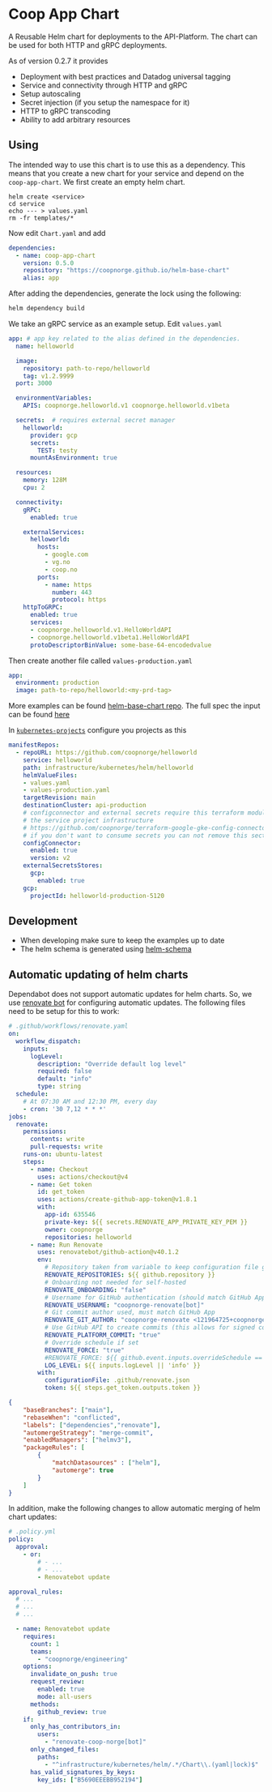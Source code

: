 # Coop App Chart

A Reusable Helm chart for deployments to the API-Platform. The chart can be
used for both HTTP and gRPC deployments.

As of version 0.2.7 it provides

* Deployment with best practices and Datadog universal tagging
* Service and connectivity through HTTP and gRPC
* Setup autoscaling
* Secret injection (if you setup the namespace for it)
* HTTP to gRPC transcoding
* Ability to add arbitrary resources

## Using

The intended way to use this chart is to use this as a dependency. This means
that you create a new chart for your service and depend on the
`coop-app-chart`. We first create an empty helm chart.

```shell
helm create <service>
cd service
echo --- > values.yaml
rm -fr templates/*
```

Now edit `Chart.yaml` and add

```yaml
dependencies:
  - name: coop-app-chart
    version: 0.5.0
    repository: "https://coopnorge.github.io/helm-base-chart"
    alias: app
```

After adding the dependencies, generate the lock using the following:

```bash
helm dependency build
```

We take an gRPC service as an example setup. Edit `values.yaml`

```yaml title="values.yaml"
app: # app key related to the alias defined in the dependencies.
  name: helloworld

  image:
    repository: path-to-repo/helloworld
    tag: v1.2.9999
  port: 3000

  environmentVariables:
    APIS: coopnorge.helloworld.v1 coopnorge.helloworld.v1beta

  secrets:  # requires external secret manager
    helloworld:
      provider: gcp
      secrets:
        TEST: testy
      mountAsEnvironment: true

  resources:
    memory: 128M
    cpu: 2

  connectivity:
    gRPC:
      enabled: true

    externalServices:
      helloworld:
        hosts:
          - google.com
          - vg.no
          - coop.no
        ports:
          - name: https
            number: 443
            protocol: https
    httpToGRPC:
      enabled: true
      services:
      - coopnorge.helloworld.v1.HelloWorldAPI
      - coopnorge.helloworld.v1beta1.HelloWorldAPI
      protoDescriptorBinValue: some-base-64-encodedvalue
```

Then create another file called `values-production.yaml`

```yaml title="values-production.yaml"
app:
  environment: production
  image: path-to-repo/helloworld:<my-prd-tag>
```

More examples can be found [helm-base-chart repo][helm-base-chart]. The full
spec the input can be found [here][coop-app-chart-values]

In [`kubernetes-projects`][kubernetes-projects] configure you projects as this

```yaml title="projects/helloworld.yaml"
manifestRepos:
  - repoURL: https://github.com/coopnorge/helloworld
    service: helloworld
    path: infrastructure/kubernetes/helm/helloworld
    helmValueFiles:
    - values.yaml
    - values-production.yaml
    targetRevision: main
    destinationCluster: api-production
    # configconnector and external secrets require this terraform module in
    # the service project infrastructure
    # https://github.com/coopnorge/terraform-google-gke-config-connector
    # if you don't want to consume secrets you can not remove this section.
    configConnector:
      enabled: true
      version: v2
    externalSecretsStores:
      gcp:
        enabled: true
    gcp:
      projectId: helloworld-production-5120
```

[helm-base-chart]: https://github.com/coopnorge/helm-base-chart/tree/main/examples
[kubernetes-projects]: https://github.com/coopnorge/kubernetes-projects
[coop-app-chart-values]: https://github.com/coopnorge/helm-base-chart/blob/main/charts/coop-app-chart/values.yaml

## Development

* When developing make sure to keep the examples up to date
* The helm schema is generated using [helm-schema][helm-schema]

[helm-schema]: https://github.com/dadav/helm-schema

## Automatic updating of helm charts

Dependabot does not support automatic updates for helm charts. So, we use
[renovate bot][renovate bot] for configuring automatic updates. The
following files need to be setup for this to work:

```yaml title=".github/workflows/renovate.yaml"
# .github/workflows/renovate.yaml
on:
  workflow_dispatch:
    inputs:
      logLevel:
        description: "Override default log level"
        required: false
        default: "info"
        type: string
  schedule:
    # At 07:30 AM and 12:30 PM, every day
    - cron: '30 7,12 * * *'
jobs:
  renovate:
    permissions:
      contents: write
      pull-requests: write
    runs-on: ubuntu-latest
    steps:
      - name: Checkout
        uses: actions/checkout@v4
      - name: Get token
        id: get_token
        uses: actions/create-github-app-token@v1.8.1
        with:
          app-id: 635546
          private-key: ${{ secrets.RENOVATE_APP_PRIVATE_KEY_PEM }}
          owner: coopnorge
          repositories: helloworld
      - name: Run Renovate
        uses: renovatebot/github-action@v40.1.2
        env:
          # Repository taken from variable to keep configuration file generic
          RENOVATE_REPOSITORIES: ${{ github.repository }}
          # Onboarding not needed for self-hosted
          RENOVATE_ONBOARDING: "false"
          # Username for GitHub authentication (should match GitHub App name + [bot])
          RENOVATE_USERNAME: "coopnorge-renovate[bot]"
          # Git commit author used, must match GitHub App
          RENOVATE_GIT_AUTHOR: "coopnorge-renovate <121964725+coopnorge-renovate[bot]@users.noreply.github.com>"
          # Use GitHub API to create commits (this allows for signed commits from GitHub App)
          RENOVATE_PLATFORM_COMMIT: "true"
          # Override schedule if set
          RENOVATE_FORCE: "true"
          #RENOVATE_FORCE: ${{ github.event.inputs.overrideSchedule == 'true' && '{''schedule'':null}' || '' }}
          LOG_LEVEL: ${{ inputs.logLevel || 'info' }}
        with:
          configurationFile: .github/renovate.json
          token: ${{ steps.get_token.outputs.token }}
```

```json title=".github/renovate.json"
{
    "baseBranches": ["main"],
    "rebaseWhen": "conflicted",
    "labels": ["dependencies","renovate"],
    "automergeStrategy": "merge-commit",
    "enabledManagers": ["helmv3"],
    "packageRules": [
        {
            "matchDatasources" : ["helm"],
            "automerge": true
        }
    ]
}
```

In addition, make the following changes to allow automatic merging of helm chart
updates:

```yaml title=".policy.yml"
# .policy.yml
policy:
  approval:
    - or:
        # - ...
        # - ...
        - Renovatebot update

approval_rules:
  # ...
  # ...
  # ...

  - name: Renovatebot update
    requires:
      count: 1
      teams:
        - "coopnorge/engineering"
    options:
      invalidate_on_push: true
      request_review:
        enabled: true
        mode: all-users
      methods:
        github_review: true
    if:
      only_has_contributors_in:
        users:
          - "renovate-coop-norge[bot]"
      only_changed_files:
        paths:
          - "^infrastructure/kubernetes/helm/.*/Chart\\.(yaml|lock)$"
      has_valid_signatures_by_keys:
        key_ids: ["B5690EEEBB952194"]
```

[renovate bot]: https://github.com/renovatebot/renovate

